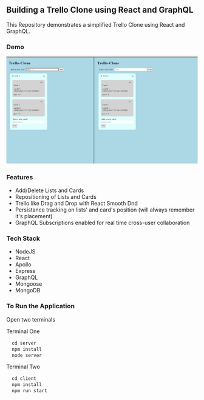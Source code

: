 ## Building a Trello Clone using React and GraphQL

This Repository demonstrates a simplified Trello Clone using React and GraphQL.

### Demo

![demo](trello-clone.gif)

### Features

- Add/Delete Lists and Cards
- Repositioning of Lists and Cards
- Trello like Drag and Drop with React Smooth Dnd
- Persistance tracking on lists' and card's position (will always remember it's placement)
- GraphQL Subscriptions enabled for real time cross-user collaboration

### Tech Stack

- NodeJS
- React
- Apollo
- Express
- GraphQL
- Mongoose
- MongoDB

### To Run the Application

Open two terminals

Terminal One

```
  cd server
  npm install
  node server
```

Terminal Two

```
  cd client
  npm install
  npm run start
```
